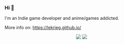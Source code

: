 ### Hi 👋

I'm an Indie game developer and anime/games addicted.

More info on: https://lekrieg.github.io/


<p align = "center">
  <img  src = "https://github-readme-stats-six-omega-21.vercel.app/api?username=lekrieg&count_private=true&show_icons=true&theme=dark&line_height=27">
  <img src = "https://github-readme-stats-six-omega-21.vercel.app/api/top-langs/?username=lekrieg&count_private=true&theme=dark">
</p>

<!--
**Lekrieg/Lekrieg** is a ✨ _special_ ✨ repository because its `README.md` (this file) appears on your GitHub profile.

Here are some ideas to get you started:

- 🔭 I’m currently working on ...
- 🌱 I’m currently learning ...
- 👯 I’m looking to collaborate on ...
- 🤔 I’m looking for help with ...
- 💬 Ask me about ...
- 📫 How to reach me: ...
- 😄 Pronouns: ...
- ⚡ Fun fact: ...
-->

